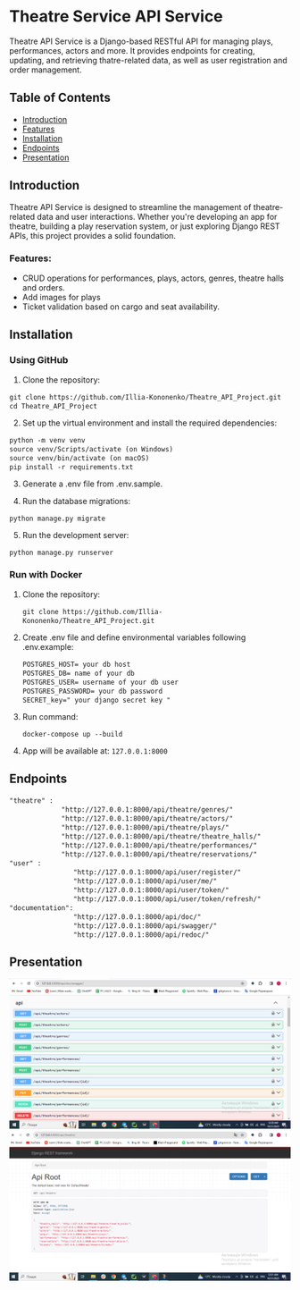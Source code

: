 # Theatre Service API Service

Theatre API Service is a Django-based RESTful API for managing plays, performances, actors and more. It provides endpoints for creating, updating, and retrieving thatre-related data, as well as user registration and order management.

## Table of Contents
- [Introduction](#introduction)
- [Features](#features)
- [Installation](#installation)
- [Endpoints](#endpoints)
- [Presentation](#presentation)

## Introduction

Theatre API Service is designed to streamline the management of theatre-related data and user interactions. Whether you're developing an app for theatre, building a play reservation system, or just exploring Django REST APIs, this project provides a solid foundation.

### Features:
- CRUD operations for performances, plays, actors, genres, theatre halls and orders.
- Add images for plays
- Ticket validation based on cargo and seat availability.

## Installation

### Using GitHub

1. Clone the repository:

```shell
git clone https://github.com/Illia-Kononenko/Theatre_API_Project.git
cd Theatre_API_Project
```

2. Set up the virtual environment and install the required dependencies:

```shell
python -m venv venv
source venv/Scripts/activate (on Windows)
source venv/bin/activate (on macOS)
pip install -r requirements.txt
```

3. Generate a .env file from .env.sample.


4. Run the database migrations:

```shell
python manage.py migrate
```

5. Run the development server:
```shell
python manage.py runserver
```

### Run with Docker
1. Clone the repository:

   ```
   git clone https://github.com/Illia-Kononenko/Theatre_API_Project.git
   ```
2. Create .env file and define environmental variables following .env.example:
   ```
   POSTGRES_HOST= your db host
   POSTGRES_DB= name of your db
   POSTGRES_USER= username of your db user
   POSTGRES_PASSWORD= your db password
   SECRET_key=" your django secret key "
   ```
3. Run command:
   ```
   docker-compose up --build
   ```
4. App will be available at: ```127.0.0.1:8000```

## Endpoints
   ```
   "theatre" : 
                "http://127.0.0.1:8000/api/theatre/genres/"
                "http://127.0.0.1:8000/api/theatre/actors/"
                "http://127.0.0.1:8000/api/theatre/plays/"
                "http://127.0.0.1:8000/api/theatre/theatre_halls/"
                "http://127.0.0.1:8000/api/theatre/performances/"
                "http://127.0.0.1:8000/api/theatre/reservations/"
   "user" : 
                   "http://127.0.0.1:8000/api/user/register/"
                   "http://127.0.0.1:8000/api/user/me/"
                   "http://127.0.0.1:8000/api/user/token/"
                   "http://127.0.0.1:8000/api/user/token/refresh/"
   "documentation": 
                   "http://127.0.0.1:8000/api/doc/"
                   "http://127.0.0.1:8000/api/swagger/"
                   "http://127.0.0.1:8000/api/redoc/"
   ```



## Presentation
![swagger.jpg](media/swagger.png)
![api_root.jpg](media/api_root.png)
